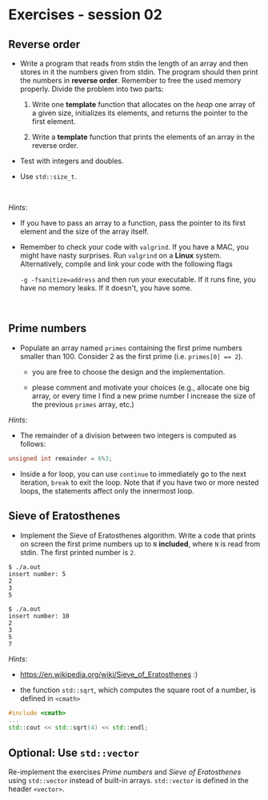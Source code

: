 # Exercises - session 02

## Reverse order

- Write a program that reads from stdin the length of an array and then stores in it the numbers given from stdin. The program should then print the numbers in **reverse order**. Remember to free the used memory properly. Divide the problem into two parts:

  1. Write one **template** function that allocates on the *heap* one array of a given size, initializes its elements, and returns the pointer to the first element.

  2. Write a **template** function that prints the elements of an array in the reverse order.

- Test with integers and doubles.

- Use `std::size_t`.

  ​

*Hints*: 

- If you have to pass an array to a function, pass the pointer to its first element and the size of the array itself.


- Remember to check your code with `valgrind`. If you have a MAC, you might have nasty surprises. Run `valgrind` on a **Linux**  system. Alternatively, compile and link your code with the following flags

  `-g -fsanitize=address`  and then run your executable. If it runs fine, you have no memory leaks. If it doesn't, you have some.

  ​

## Prime numbers

- Populate an array named `primes` containing the first prime numbers smaller than 100. Consider 2 as the first prime (i.e. `primes[0] == 2`).
  
  - you are free to choose the design and the implementation.

  - please comment and motivate your choices (e.g., allocate one big
    array, or every time I find a new prime number I increase the size of
    the previous `primes` array, etc.)

*Hints*:

- The remainder of a division between two integers is computed as follows:
```c++
unsigned int remainder = 6%3;
```
- Inside a for loop, you can use `continue` to immediately go to the next iteration, `break` to exit the loop. Note that if you have two or more nested loops, the statements affect only the innermost loop.



## Sieve of Eratosthenes

- Implement the Sieve of Eratosthenes algorithm. Write a code that prints on screen the first prime numbers up to `N` **included**, where `N` is read from stdin. The first printed number is `2`.

```shell
$ ./a.out 
insert number: 5
2
3
5

$ ./a.out
insert number: 10
2
3
5
7
```

*Hints*:
- https://en.wikipedia.org/wiki/Sieve_of_Eratosthenes :)

- the function `std::sqrt`, which computes the square root of a number, is defined in `<cmath>`
```c++
#include <cmath>
...
std::cout << std::sqrt(4) << std::endl;
```

## **Optional**: Use `std::vector`
Re-implement the exercises *Prime numbers* and *Sieve of Eratosthenes* using `std::vector` instead of built-in arrays. `std::vector` is defined in the header `<vector>`.
